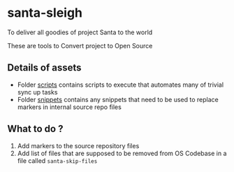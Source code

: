 # santa-sleigh
To deliver all goodies of project Santa to the world


These are tools to Convert project to Open Source

## Details of assets 

* Folder [scripts](scripts) contains scripts to execute that automates many of trivial sync up tasks
* Folder [snippets](snippets) contains any snippets that need to be used to replace markers in internal source repo files
 

## What to do ?
1. Add markers to the source repository files
2. Add list of files that are supposed to be removed from OS Codebase in a file called `santa-skip-files`